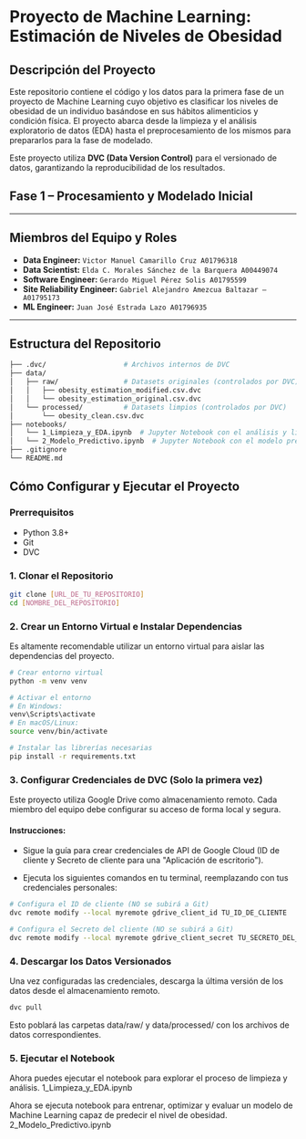 # Proyecto de Machine Learning: Estimación de Niveles de Obesidad

## Descripción del Proyecto

Este repositorio contiene el código y los datos para la primera fase de un proyecto de Machine Learning cuyo objetivo es clasificar los niveles de obesidad de un individuo basándose en sus hábitos alimenticios y condición física. El proyecto abarca desde la limpieza y el análisis exploratorio de datos (EDA) hasta el preprocesamiento de los mismos para prepararlos para la fase de modelado.

Este proyecto utiliza **DVC (Data Version Control)** para el versionado de datos, garantizando la reproducibilidad de los resultados.

## Fase 1 – Procesamiento y Modelado Inicial

---

## Miembros del Equipo y Roles

-   **Data Engineer:** `Victor Manuel Camarillo Cruz A01796318 `
-   **Data Scientist:** `Elda C. Morales Sánchez de la Barquera A00449074 `
-   **Software Engineer:** `Gerardo Miguel Pérez Solis A01795599`
-   **Site Reliability Engineer:** `Gabriel Alejandro Amezcua Baltazar – A01795173 `
-   **ML Engineer:** `Juan José Estrada Lazo A01796935 `

---

## Estructura del Repositorio

```bash
├── .dvc/                   # Archivos internos de DVC
├── data/
│   ├── raw/                # Datasets originales (controlados por DVC)
│   │   ├── obesity_estimation_modified.csv.dvc
│   │   └── obesity_estimation_original.csv.dvc
│   └── processed/          # Datasets limpios (controlados por DVC)
│       └── obesity_clean.csv.dvc
├── notebooks/
│   └── 1_Limpieza_y_EDA.ipynb  # Jupyter Notebook con el análisis y limpieza
│   └── 2_Modelo_Predictivo.ipynb  # Jupyter Notebook con el modelo predictivo
├── .gitignore
└── README.md
```


## Cómo Configurar y Ejecutar el Proyecto

### Prerrequisitos

-   Python 3.8+
-   Git
-   DVC

### 1. Clonar el Repositorio

```bash
git clone [URL_DE_TU_REPOSITORIO]
cd [NOMBRE_DEL_REPOSITORIO]
```

### 2. Crear un Entorno Virtual e Instalar Dependencias

Es altamente recomendable utilizar un entorno virtual para aislar las dependencias del proyecto.

```bash
# Crear entorno virtual
python -m venv venv

# Activar el entorno
# En Windows:
venv\Scripts\activate
# En macOS/Linux:
source venv/bin/activate

# Instalar las librerías necesarias
pip install -r requirements.txt
```

### 3. Configurar Credenciales de DVC (Solo la primera vez)

Este proyecto utiliza Google Drive como almacenamiento remoto. Cada miembro del equipo debe configurar su acceso de forma local y segura.

#### Instrucciones:

* Sigue la guía para crear credenciales de API de Google Cloud (ID de cliente y Secreto de cliente para una "Aplicación de escritorio").

* Ejecuta los siguientes comandos en tu terminal, reemplazando con tus credenciales personales:


```bash
# Configura el ID de cliente (NO se subirá a Git)
dvc remote modify --local myremote gdrive_client_id TU_ID_DE_CLIENTE

# Configura el Secreto del cliente (NO se subirá a Git)
dvc remote modify --local myremote gdrive_client_secret TU_SECRETO_DEL_CLIENTE
```

### 4. Descargar los Datos Versionados

Una vez configuradas las credenciales, descarga la última versión de los datos desde el almacenamiento remoto.

```bash
dvc pull
```

Esto poblará las carpetas data/raw/ y data/processed/ con los archivos de datos correspondientes.

### 5. Ejecutar el Notebook

Ahora puedes ejecutar el notebook para explorar el proceso de limpieza y análisis. 1_Limpieza_y_EDA.ipynb

Ahora se ejecuta notebook para entrenar, optimizar y evaluar un modelo de Machine Learning capaz de predecir el nivel de obesidad. 2_Modelo_Predictivo.ipynb
